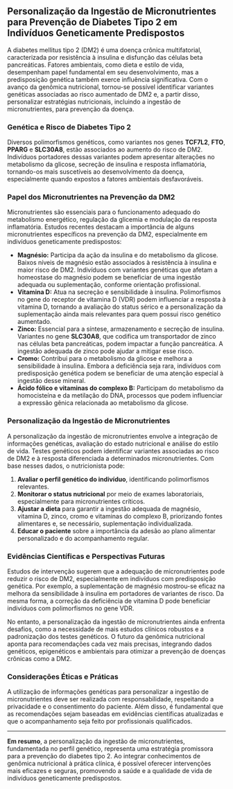 
## Personalização da Ingestão de Micronutrientes para Prevenção de Diabetes Tipo 2 em Indivíduos Geneticamente Predispostos

A diabetes mellitus tipo 2 (DM2) é uma doença crônica multifatorial, caracterizada por resistência à insulina e disfunção das células beta pancreáticas. Fatores ambientais, como dieta e estilo de vida, desempenham papel fundamental em seu desenvolvimento, mas a predisposição genética também exerce influência significativa. Com o avanço da genômica nutricional, tornou-se possível identificar variantes genéticas associadas ao risco aumentado de DM2 e, a partir disso, personalizar estratégias nutricionais, incluindo a ingestão de micronutrientes, para prevenção da doença.

### Genética e Risco de Diabetes Tipo 2

Diversos polimorfismos genéticos, como variantes nos genes **TCF7L2**, **FTO**, **PPARG** e **SLC30A8**, estão associados ao aumento do risco de DM2. Indivíduos portadores dessas variantes podem apresentar alterações no metabolismo da glicose, secreção de insulina e resposta inflamatória, tornando-os mais suscetíveis ao desenvolvimento da doença, especialmente quando expostos a fatores ambientais desfavoráveis.

### Papel dos Micronutrientes na Prevenção da DM2

Micronutrientes são essenciais para o funcionamento adequado do metabolismo energético, regulação da glicemia e modulação da resposta inflamatória. Estudos recentes destacam a importância de alguns micronutrientes específicos na prevenção da DM2, especialmente em indivíduos geneticamente predispostos:

- **Magnésio:** Participa da ação da insulina e do metabolismo da glicose. Baixos níveis de magnésio estão associados à resistência à insulina e maior risco de DM2. Indivíduos com variantes genéticas que afetam a homeostase do magnésio podem se beneficiar de uma ingestão adequada ou suplementação, conforme orientação profissional.
- **Vitamina D:** Atua na secreção e sensibilidade à insulina. Polimorfismos no gene do receptor de vitamina D (VDR) podem influenciar a resposta à vitamina D, tornando a avaliação do status sérico e a personalização da suplementação ainda mais relevantes para quem possui risco genético aumentado.
- **Zinco:** Essencial para a síntese, armazenamento e secreção de insulina. Variantes no gene **SLC30A8**, que codifica um transportador de zinco nas células beta pancreáticas, podem impactar a função pancreática. A ingestão adequada de zinco pode ajudar a mitigar esse risco.
- **Cromo:** Contribui para o metabolismo da glicose e melhora a sensibilidade à insulina. Embora a deficiência seja rara, indivíduos com predisposição genética podem se beneficiar de uma atenção especial à ingestão desse mineral.
- **Ácido fólico e vitaminas do complexo B:** Participam do metabolismo da homocisteína e da metilação do DNA, processos que podem influenciar a expressão gênica relacionada ao metabolismo da glicose.

### Personalização da Ingestão de Micronutrientes

A personalização da ingestão de micronutrientes envolve a integração de informações genéticas, avaliação do estado nutricional e análise do estilo de vida. Testes genéticos podem identificar variantes associadas ao risco de DM2 e à resposta diferenciada a determinados micronutrientes. Com base nesses dados, o nutricionista pode:

1. **Avaliar o perfil genético do indivíduo**, identificando polimorfismos relevantes.
2. **Monitorar o status nutricional** por meio de exames laboratoriais, especialmente para micronutrientes críticos.
3. **Ajustar a dieta** para garantir a ingestão adequada de magnésio, vitamina D, zinco, cromo e vitaminas do complexo B, priorizando fontes alimentares e, se necessário, suplementação individualizada.
4. **Educar o paciente** sobre a importância da adesão ao plano alimentar personalizado e do acompanhamento regular.

### Evidências Científicas e Perspectivas Futuras

Estudos de intervenção sugerem que a adequação de micronutrientes pode reduzir o risco de DM2, especialmente em indivíduos com predisposição genética. Por exemplo, a suplementação de magnésio mostrou-se eficaz na melhora da sensibilidade à insulina em portadores de variantes de risco. Da mesma forma, a correção da deficiência de vitamina D pode beneficiar indivíduos com polimorfismos no gene VDR.

No entanto, a personalização da ingestão de micronutrientes ainda enfrenta desafios, como a necessidade de mais estudos clínicos robustos e a padronização dos testes genéticos. O futuro da genômica nutricional aponta para recomendações cada vez mais precisas, integrando dados genéticos, epigenéticos e ambientais para otimizar a prevenção de doenças crônicas como a DM2.

### Considerações Éticas e Práticas

A utilização de informações genéticas para personalizar a ingestão de micronutrientes deve ser realizada com responsabilidade, respeitando a privacidade e o consentimento do paciente. Além disso, é fundamental que as recomendações sejam baseadas em evidências científicas atualizadas e que o acompanhamento seja feito por profissionais qualificados.

---

**Em resumo**, a personalização da ingestão de micronutrientes, fundamentada no perfil genético, representa uma estratégia promissora para a prevenção do diabetes tipo 2. Ao integrar conhecimentos de genômica nutricional à prática clínica, é possível oferecer intervenções mais eficazes e seguras, promovendo a saúde e a qualidade de vida de indivíduos geneticamente predispostos.
```
